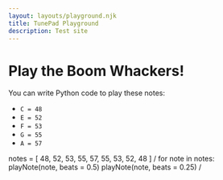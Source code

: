```yaml
---
layout: layouts/playground.njk
title: TunePad Playground
description: Test site
---
```

# Play the Boom Whackers!

You can write Python code to play these notes:
* `C = 48`
* `E = 52`
* `F = 53`
* `G = 55`
* `A = 57`

<tunepad-code patch="/sounds/voices/grand-piano/" tempo="60" id="midi-output" midi-out="true" midi-voice="11">
notes = [ 48, 52, 53, 55, 57, 55, 53, 52, 48 ]
/
for note in notes:
    playNote(note, beats = 0.5)
    playNote(note, beats = 0.25)
/   
</tunepad-code>
